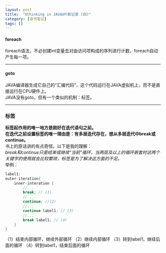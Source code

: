 ```yaml
---
layout: post
title:  "《thinking in JAVA》片断记录 (四)"
category: [读书笔记]
tags: []
---
```


#### foreach

foreach语法，不必创建int变量去对由访问项构成的序列进行计数，foreach自动产生每一项。

<!-- more -->
---

#### goto

JAVA编译器生成它自己的“汇编代码”，这个代码运行在JAVA虚拟机上，而不是直接运行在CPU硬件上。  
JAVA没有goto，但有一个类似的机制：标签。

---

### 标签

**标签起作用的唯一地方是刚好在迭代语句之前。**  
**在迭代之前设置标签的唯一理由是：有多层迭代存在，想从多层迭代中break或continue。**  
书上的原话讲的有点奇怪。以下是我的理解：  
*break和continue只是结束或继续“当前”循环，当两层及以上的循环嵌套时这两个关键字的使用就会比较繁琐，标签是为了解决这方面的不足。*  
举例：  

```java
label1:
outer-iteration{
    inner-interation {
        //...
        break; // (1)
        //...
        continue; //(2)
        //...
        continue label1; // (3)
        //...
        break label1; // (4)
    }
}
```

（1）结束内部循环，继续外部循环
（2）继续内部循环
（3）转到label1，继续后面的循环
（4）转到label1，结束后面的循环
